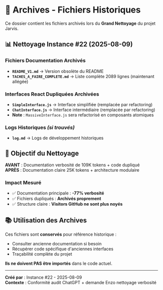 # 📁 Archives - Fichiers Historiques

Ce dossier contient les fichiers archivés lors du **Grand Nettoyage** du projet Jarvis.

## 📊 **Nettoyage Instance #22 (2025-08-09)**

### **Fichiers Documentation Archivés**
- **`README_V1.md`** → Version obsolète du README
- **`TACHES_A_FAIRE_COMPLETE.md`** → Liste complète 2089 lignes (maintenant allégée)

### **Interfaces React Dupliquées Archivées**  
- **`SimpleInterface.js`** → Interface simplifiée (remplacée par refactoring)
- **`ChatInterface.js`** → Interface intermédiaire (remplacée par refactoring)
- **Note** : `MassiveInterface.js` sera refactorisé en composants atomiques

### **Logs Historiques** *(si trouvés)*
- **`log.md`** → Logs de développement historiques

## 🎯 **Objectif du Nettoyage**

**AVANT** : Documentation verbosité de 109K tokens + code dupliqué  
**APRÈS** : Documentation claire 25K tokens + architecture modulaire

### **Impact Mesuré**
- ✅ Documentation principale : **-77% verbosité**
- ✅ Fichiers dupliqués : **Archivés proprement**
- ✅ Structure claire : **Visitors GitHub ne sont plus noyés**

## 📚 **Utilisation des Archives**

Ces fichiers sont **conservés** pour référence historique :
- Consulter ancienne documentation si besoin
- Récupérer code spécifique d'anciennes interfaces  
- Traçabilité complète du projet

**Ils ne doivent PAS être importés** dans le code actuel.

---

**Créé par** : Instance #22 - 2025-08-09  
**Contexte** : Conformité audit ChatGPT + demande Enzo nettoyage verbosité